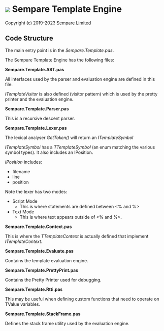 # ![](../images/sempare-logo-45px.png) Sempare Template Engine

Copyright (c) 2019-2023 [Sempare Limited](http://www.sempare.ltd)

## Code Structure

The main entry point is in the _Sempare.Template.pas_.

The Sempare Template Engine has the following files:

__Sempare.Template.AST.pas__

All interfaces used by the parser and evaluation engine are defined in this file.

_ITemplateVisitor_ is also defined (visitor pattern) which is used by the pretty printer and the evaluation engine.

__Sempare.Template.Parser.pas__

This is a recursive descent parser.

__Sempare.Template.Lexer.pas__

The lexical analyser _GetToken()_ will return an _ITemplateSymbol_

_ITemplateSymbol_ has a _TTemplateSymbol_ (an enum matching the various symbol types). It also includes an IPosition.

_IPosition_ includes:
- filename
- line
- position

Note the lexer has two modes:
- Script Mode
  - This is where statements are defined between <% and %> 
- Text Mode 
  - This is where text appears outside of <% and %>.

__Sempare.Template.Context.pas__

This is where the _TTemplateContext_ is actually defined that implement _ITemplateContext_.

__Sempare.Template.Evaluate.pas__

Contains the template evaluation engine.

__Sempare.Template.PrettyPrint.pas__

Contains the Pretty Printer used for debugging.

__Sempare.Template.Rtti.pas__

This may be useful when defining custom functions that need to operate on TValue variables.

__Sempare.Template.StackFrame.pas__

Defines the stack frame utility used by the evaluation engine.
